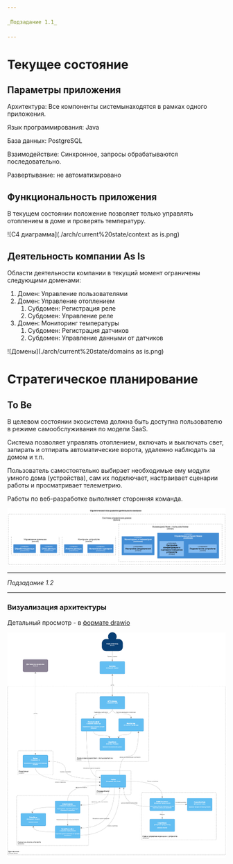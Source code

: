 ```yaml
---

_Подзадание 1.1_

---
```


# Текущее состояние

## Параметры приложения

Архитектура: Все компоненты системынаходятся в рамках одного приложения.

Язык программирования: Java

База данных: PostgreSQL

Взаимодействие: Синхронное, запросы обрабатываются последовательно.

Развертывание: не автоматизировано

## Функциональность приложения

В текущем состоянии положение позволяет только управлять отоплением в доме и проверять температуру.

![C4 диаграмма](./arch/current%20state/context as is.png)

## Деятельность компании As Is

Области деятельности компании в текущий момент ограничены следующими доменами:

1. Домен: Управление пользователями
2. Домен: Управление отоплением
    1. Субдомен: Регистрация реле
    2. Субдомен: Управление реле
3. Домен: Мониторинг температуры
    1. Субдомен: Регистрация датчиков
    2. Субдомен: Управление данными от датчиков

![Домены](./arch/current%20state/domains as is.png)

# Стратегическое планирование

## To Be

В целевом состоянии экосистема должна быть доступна пользователю в режиме самообслуживания по модели SaaS.

Система позволяет управлять отоплением, включать и выключать свет, запирать и отпирать автоматические ворота, удаленно
наблюдать за домом и т.п.

Пользователь самостоятельно выбирает необходимые ему модули умного дома (устройства), сам их подключает, настраивает
сценарии работы и просматривает телеметрию.

Работы по веб-разработке выполняет сторонняя команда.

![Домены to be](./arch/current%20state/domains%20to%20be.png)

---

_Подзадание 1.2_

---

### Визуализация архитектуры

Детальный просмотр - в [формате drawio](./arch/current%20state/context%20to%20be.drawio)

![Архитектура to be](./arch/current%20state/context%20to%20be.drawio.png)


